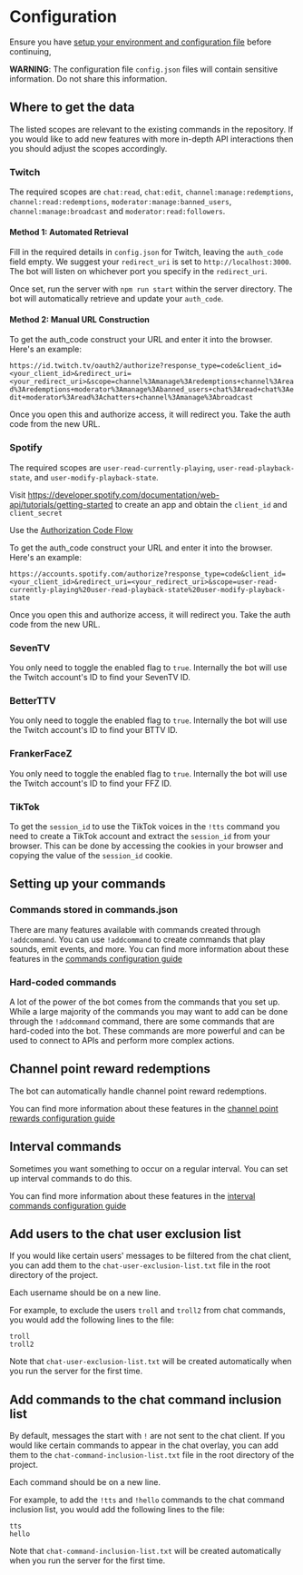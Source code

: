 # Configuration

Ensure you have [setup your environment and configuration file](SETUP.md) before continuing,

**WARNING**: The configuration file `config.json` files will contain sensitive information. Do not share this information.

## Where to get the data

The listed scopes are relevant to the existing commands in the repository. If you would like to add new features with more in-depth API interactions then you should adjust the scopes accordingly.

### Twitch

The required scopes are `chat:read`, `chat:edit`, `channel:manage:redemptions`, `channel:read:redemptions`, `moderator:manage:banned_users`, `channel:manage:broadcast` and `moderator:read:followers`.

#### Method 1: Automated Retrieval

Fill in the required details in `config.json` for Twitch, leaving the `auth_code` field empty. We suggest your `redirect_uri` is set to `http://localhost:3000`. The bot will listen on whichever port you specify in the `redirect_uri`.

Once set, run the server with `npm run start` within the server directory. The bot will automatically retrieve and update your `auth_code`.

#### Method 2: Manual URL Construction

To get the auth_code construct your URL and enter it into the browser. Here's an example:

`https://id.twitch.tv/oauth2/authorize?response_type=code&client_id=<your_client_id>&redirect_uri=<your_redirect_uri>&scope=channel%3Amanage%3Aredemptions+channel%3Aread%3Aredemptions+moderator%3Amanage%3Abanned_users+chat%3Aread+chat%3Aedit+moderator%3Aread%3Achatters+channel%3Amanage%3Abroadcast`

Once you open this and authorize access, it will redirect you. Take the auth code from the new URL.

### Spotify

The required scopes are `user-read-currently-playing`, `user-read-playback-state`, and `user-modify-playback-state`.

Visit https://developer.spotify.com/documentation/web-api/tutorials/getting-started to create an app and obtain the `client_id` and `client_secret`

Use the [Authorization Code Flow](https://developer.spotify.com/documentation/web-api/tutorials/code-flow)

To get the auth_code construct your URL and enter it into the browser. Here's an example:

`https://accounts.spotify.com/authorize?response_type=code&client_id=<your_client_id>&redirect_uri=<your_redirect_uri>&scope=user-read-currently-playing%20user-read-playback-state%20user-modify-playback-state`

Once you open this and authorize access, it will redirect you. Take the auth code from the new URL.

### SevenTV

You only need to toggle the enabled flag to `true`. Internally the bot will use the Twitch account's ID to find your SevenTV ID.

### BetterTTV

You only need to toggle the enabled flag to `true`. Internally the bot will use the Twitch account's ID to find your BTTV ID.

### FrankerFaceZ

You only need to toggle the enabled flag to `true`. Internally the bot will use the Twitch account's ID to find your FFZ ID.

### TikTok

To get the `session_id` to use the TikTok voices in the `!tts` command you need to create a TikTok account and extract the `session_id` from your browser. This can be done by accessing the cookies in your browser and copying the value of the `session_id` cookie.

## Setting up your commands

### Commands stored in commands.json

There are many features available with commands created through `!addcommand`. You can use `!addcommand` to create commands that play sounds, emit events, and more. You can find more information about these features in the [commands configuration guide](COMMANDS.md)

### Hard-coded commands

A lot of the power of the bot comes from the commands that you set up. While a large majority of the commands you may want to add can be done through the `!addcommand` command, there are some commands that are hard-coded into the bot. These commands are more powerful and can be used to connect to APIs and perform more complex actions.

## Channel point reward redemptions

The bot can automatically handle channel point reward redemptions.

You can find more information about these features in the [channel point rewards configuration guide](CHANNEL_POINT_REDEEMS.md)

## Interval commands

Sometimes you want something to occur on a regular interval. You can set up interval commands to do this.

You can find more information about these features in the [interval commands configuration guide](INTERVAL_COMMANDS.md)

## Add users to the chat user exclusion list

If you would like certain users' messages to be filtered from the chat client, you can add them to the `chat-user-exclusion-list.txt` file in the root directory of the project.

Each username should be on a new line.

For example, to exclude the users `troll` and `troll2` from chat commands, you would add the following lines to the file:

```plaintext
troll
troll2
```

Note that `chat-user-exclusion-list.txt` will be created automatically when you run the server for the first time.

## Add commands to the chat command inclusion list

By default, messages the start with `!` are not sent to the chat client. If you would like certain commands to appear in the chat overlay, you can add them to the `chat-command-inclusion-list.txt` file in the root directory of the project.

Each command should be on a new line.

For example, to add the `!tts` and `!hello` commands to the chat command inclusion list, you would add the following lines to the file:

```plaintext
tts
hello
```

Note that `chat-command-inclusion-list.txt` will be created automatically when you run the server for the first time.
